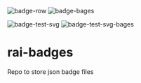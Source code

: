 ![badge-row](https://img.shields.io/endpoint?url=https://raw.githubusercontent.com/NoorShamasneh/rai-badges-test/main/test-badge.json)
![badge-bages](https://img.shields.io/endpoint?url=https://noorshamasneh.github.io/rai-badges-test/test-badge.json)


![badge-test-svg](https://raw.githubusercontent.com/NoorShamasneh/rai-badges-test/main/badge.svg)
![badge-test-svg-bages](https://noorshamasneh.github.io/rai-badges-test/badge.svg)

# rai-badges
Repo to store json badge files
